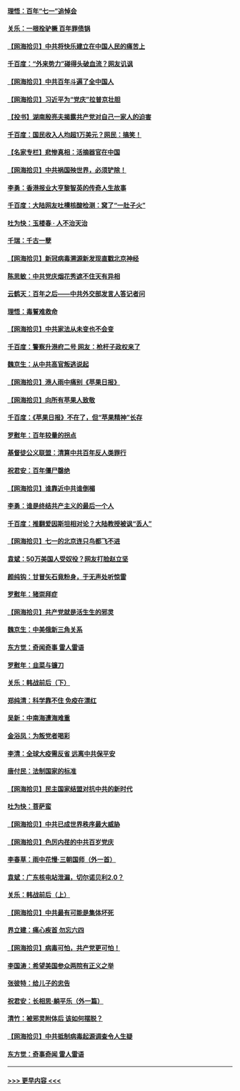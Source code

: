 #### [理悟：百年“七一”追悼会](../pages/nsc993/n13066106.md?t=07041552) 
#### [关乐：一根拴驴橛 百年罪债锅](../pages/nsc993/n13066089.md?t=07041552) 
#### [【网海拾贝】中共将快乐建立在中国人民的痛苦上](../pages/nsc993/n13064939.md?t=07041552) 
#### [千百度：“外来势力”碰得头破血流？网友讥讽](../pages/nsc993/n13064878.md?t=07041552) 
#### [【网海拾贝】中共百年斗遍了全中国人](../pages/nsc993/n13060020.md?t=07041552) 
#### [【网海拾贝】习近平为“党庆”拉普京壮胆](../pages/nsc993/n13057781.md?t=07041552) 
#### [【投书】湖南殷亮夫揭露共产党对自己一家人的迫害](../pages/nsc993/n13057744.md?t=07041552) 
#### [千百度：国民收入人均超1万美元？网民：搞笑！](../pages/nsc993/n13057692.md?t=07041552) 
#### [【名家专栏】悲惨真相：活摘器官在中国](../pages/nsc993/n13056611.md?t=07041552) 
#### [【网海拾贝】中共祸国殃世界，必须铲除！](../pages/nsc993/n13056011.md?t=07041552) 
#### [李勇：香港报业大亨黎智英的传奇人生故事](../pages/nsc993/n13055258.md?t=07041552) 
#### [千百度：大陆网友吐槽核酸检测：窝了“一肚子火”](../pages/nsc993/n13055194.md?t=07041552) 
#### [吐为快：玉楼春 · 人不治天治](../pages/nsc993/n13054028.md?t=07041552) 
#### [千瑞：千古一孽](../pages/nsc993/n13054016.md?t=07041552) 
#### [【网海拾贝】新冠病毒溯源新发现直戳北京神经](../pages/nsc993/n13052425.md?t=07041552) 
#### [陈思敏：中共党庆烟花秀遮不住天有异相](../pages/nsc993/n13052020.md?t=07041552) 
#### [云鹤天：百年之后——中共外交部发言人答记者问](../pages/nsc993/n13051604.md?t=07041552) 
#### [理悟：毒誓难救命](../pages/nsc993/n13051601.md?t=07041552) 
#### [【网海拾贝】中共家法从未变也不会变](../pages/nsc993/n13050366.md?t=07041552) 
#### [千百度：警察升港府二号 网友：枪杆子政权来了](../pages/nsc993/n13050261.md?t=07041552) 
#### [魏京生：从中共高官叛逃说起](../pages/nsc993/n13048997.md?t=07041552) 
#### [【网海拾贝】港人雨中痛别《苹果日报》](../pages/nsc993/n13048941.md?t=07041552) 
#### [【网海拾贝】向所有苹果人致敬](../pages/nsc993/n13046795.md?t=07041552) 
#### [千百度：《苹果日报》不在了，但“苹果精神”长存](../pages/nsc993/n13046703.md?t=07041552) 
#### [罗慰年：百年较量的拐点](../pages/nsc993/n13046542.md?t=07041552) 
#### [基督徒公义联盟：清算中共百年反人类罪行](../pages/nsc993/n13046499.md?t=07041552) 
#### [祝君安：百年僵尸罄绝](../pages/nsc993/n13045595.md?t=07041552) 
#### [【网海拾贝】谁靠近中共谁倒楣](../pages/nsc993/n13044667.md?t=07041552) 
#### [李勇：谁是终结共产主义的最后一个人](../pages/nsc993/n13044397.md?t=07041552) 
#### [千百度：推翻爱因斯坦相对论？大陆教授被讽“丢人”](../pages/nsc993/n13043908.md?t=07041552) 
#### [【网海拾贝】七一的北京连只鸟都飞不进](../pages/nsc993/n13041377.md?t=07041552) 
#### [袁斌：50万美国人受奴役？网友打脸赵立坚](../pages/nsc993/n13041330.md?t=07041552) 
#### [颜纯钩：甘冒矢石竟粉身，于无声处听惊雷](../pages/nsc993/n13041140.md?t=07041552) 
#### [罗慰年：猪崇拜症](../pages/nsc993/n13041071.md?t=07041552) 
#### [【网海拾贝】共产党就是活生生的邪灵](../pages/nsc993/n13036627.md?t=07041552) 
#### [魏京生：中美俄新三角关系](../pages/nsc993/n13035986.md?t=07041552) 
#### [东方觉：奇闻奇事 雷人雷语](../pages/nsc993/n13035878.md?t=07041552) 
#### [罗慰年：韭菜与镰刀](../pages/nsc993/n13034374.md?t=07041552) 
#### [关乐：韩战前后（下）](../pages/nsc993/n13034113.md?t=07041552) 
#### [郑纯清：科学靠不住 免疫在漂红](../pages/nsc993/n13034093.md?t=07041552) 
#### [吴新：中南海遭海难重](../pages/nsc993/n13034084.md?t=07041552) 
#### [金浴凤：为叛党者喝彩](../pages/nsc993/n13034058.md?t=07041552) 
#### [李清：全球大疫需反省 远离中共保平安](../pages/nsc993/n13033784.md?t=07041552) 
#### [唐付民：法制国家的标准](../pages/nsc993/n13032944.md?t=07041552) 
#### [【网海拾贝】民主国家结盟对抗中共的新时代](../pages/nsc993/n13031717.md?t=07041552) 
#### [吐为快：菩萨蛮](../pages/nsc993/n13030033.md?t=07041552) 
#### [【网海拾贝】中共已成世界秩序最大威胁](../pages/nsc993/n13028138.md?t=07041552) 
#### [【网海拾贝】色厉内荏的中共百岁党庆](../pages/nsc993/n13025582.md?t=07041552) 
#### [李春草：雨中花慢‧三朝国师（外一首）](../pages/nsc993/n13025567.md?t=07041552) 
#### [袁斌：广东核电站泄漏，切尔诺贝利2.0？](../pages/nsc993/n13025475.md?t=07041552) 
#### [关乐：韩战前后（上）](../pages/nsc993/n13025387.md?t=07041552) 
#### [【网海拾贝】中共最有可能是集体坏死](../pages/nsc993/n13023101.md?t=07041552) 
#### [界立建：痛心疾首 勿忘六四](../pages/nsc993/n13022339.md?t=07041552) 
#### [【网海拾贝】病毒可怕，共产党更可怕！](../pages/nsc993/n13020728.md?t=07041552) 
#### [李国涛：希望美国参众两院有正义之举](../pages/nsc993/n13020674.md?t=07041552) 
#### [张彼特：给儿子的忠告](../pages/nsc993/n13018934.md?t=07041552) 
#### [祝君安：长相思‧躺平乐（外一篇）](../pages/nsc993/n13018923.md?t=07041552) 
#### [清竹：被邪灵附体后 该如何摆脱？](../pages/nsc993/n13018877.md?t=07041552) 
#### [【网海拾贝】中共抵制病毒起源调查令人生疑](../pages/nsc993/n13017785.md?t=07041552) 
#### [东方觉：奇事奇闻 雷人雷语](../pages/nsc993/n13017577.md?t=07041552) 

----
#### [ >>> 更早内容 <<< ](../indexes/nsc993-earlier.md)
